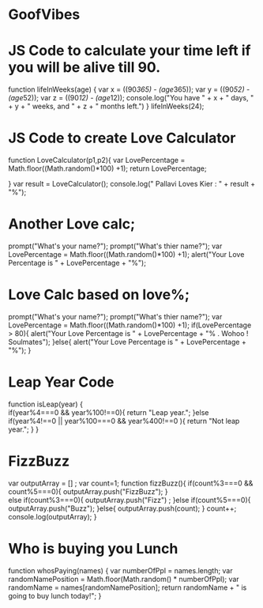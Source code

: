 # GoofVibes
# JS Code to calculate your time left if you will be alive till 90.

function lifeInWeeks(age) {
    var x = ((90*365) - (age*365));
    var y = ((90*52) - (age*52));
    var z = ((90*12) - (age*12));
    console.log("You have " + x + " days, " + y + " weeks, and " + z + " months left.")
}
lifeInWeeks(24); 

# JS Code to create Love Calculator
function LoveCalculator(p1,p2){
    var LovePercentage = Math.floor((Math.random()*100) +1);
    return LovePercentage;
    
}
var result = LoveCalculator();
console.log(" Pallavi Loves Kier : " + result + "%");

# Another Love calc;
prompt("What's your name?");
prompt("What's thier name?");
var LovePercentage = Math.floor((Math.random()*100) +1);
alert("Your Love Percentage is " + LovePercentage + "%");

# Love Calc based on love%;
prompt("What's your name?");
prompt("What's thier name?");
var LovePercentage = Math.floor((Math.random()*100) +1);
if(LovePercentage > 80){
    alert("Your Love Percentage is " + LovePercentage + "% . Wohoo ! Soulmates");
}else{
    alert("Your Love Percentage is " + LovePercentage + "%");
}

# Leap Year Code
function isLeap(year) {  
    if(year%4===0 && year%100!==0){
        return "Leap year.";
    }else if(year%4!==0 || year%100===0 && year%400!==0 ){
        return "Not leap year.";
    }
}

# FizzBuzz
var outputArray = [] ;
var count=1;
function fizzBuzz(){
    if(count%3===0 && count%5===0){
        outputArray.push("FizzBuzz");
    }    
    else if(count%3===0){
       outputArray.push("Fizz") ;
    }else if(count%5===0){
        outputArray.push("Buzz");
    }else{
        outputArray.push(count);
    }
    count++;
    console.log(outputArray);
}

# Who is buying you Lunch 

function whosPaying(names) {
    var numberOfPpl = names.length;
    var randomNamePosition = Math.floor(Math.random() * numberOfPpl);
    var randomName = names[randomNamePosition];
    return randomName + " is going to buy lunch today!";
}

